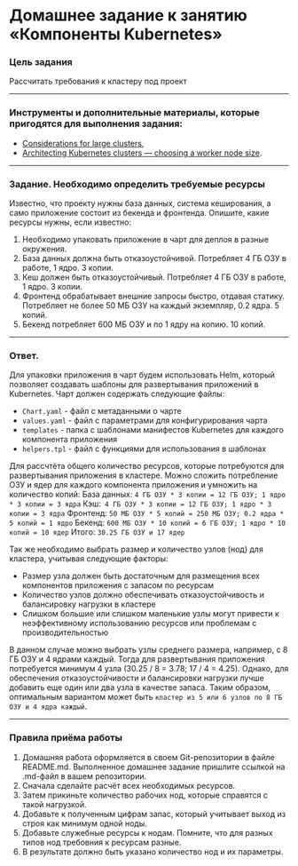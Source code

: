 # Домашнее задание к занятию «Компоненты Kubernetes»

### Цель задания

Рассчитать требования к кластеру под проект

------

### Инструменты и дополнительные материалы, которые пригодятся для выполнения задания:

- [Considerations for large clusters](https://kubernetes.io/docs/setup/best-practices/cluster-large/),
- [Architecting Kubernetes clusters — choosing a worker node size](https://learnk8s.io/kubernetes-node-size).

------

### Задание. Необходимо определить требуемые ресурсы
Известно, что проекту нужны база данных, система кеширования, а само приложение состоит из бекенда и фронтенда. Опишите, какие ресурсы нужны, если известно:

1. Необходимо упаковать приложение в чарт для деплоя в разные окружения. 
2. База данных должна быть отказоустойчивой. Потребляет 4 ГБ ОЗУ в работе, 1 ядро. 3 копии. 
3. Кеш должен быть отказоустойчивый. Потребляет 4 ГБ ОЗУ в работе, 1 ядро. 3 копии. 
4. Фронтенд обрабатывает внешние запросы быстро, отдавая статику. Потребляет не более 50 МБ ОЗУ на каждый экземпляр, 0.2 ядра. 5 копий. 
5. Бекенд потребляет 600 МБ ОЗУ и по 1 ядру на копию. 10 копий.

------
### Ответ.
Для упаковки приложения в чарт будем использовать Helm, который позволяет создавать шаблоны для развертывания приложений в Kubernetes. Чарт должен содержать следующие файлы:
- `Chart.yaml` - файл с метаданными о чарте
- `values.yaml` - файл с параметрами для конфигурирования чарта
- `templates` - папка с шаблонами манифестов Kubernetes для каждого компонента приложения
- `helpers.tpl` - файл с функциями для использования в шаблонах

Для рассчтёта общего количество ресурсов, которые потребуются для развертывания приложения в кластере. Можно сложить потребление ОЗУ и ядер для каждого компонента приложения и умножить на количество копий:
База данных: `4 ГБ ОЗУ * 3 копии = 12 ГБ ОЗУ; 1 ядро * 3 копии = 3 ядра`
Кэш:` 4 ГБ ОЗУ * 3 копии = 12 ГБ ОЗУ; 1 ядро * 3 копии = 3 ядра`
Фронтенд: `50 МБ ОЗУ * 5 копий = 250 МБ ОЗУ; 0.2 ядра * 5 копий = 1 ядро`
Бекенд: `600 МБ ОЗУ * 10 копий = 6 ГБ ОЗУ; 1 ядро * 10 копий = 10 ядер`
Итого: `30.25 ГБ ОЗУ и 17 ядер`

Так же необходимо выбрать размер и количество узлов (нод) для кластера, учитывая следующие факторы:
- Размер узла должен быть достаточным для размещения всех компонентов приложения с запасом по ресурсам
- Количество узлов должно обеспечивать отказоустойчивость и балансировку нагрузки в кластере
- Слишком большие или слишком маленькие узлы могут привести к неэффективному использованию ресурсов или проблемам с производительностью

В данном случае можно выбрать узлы среднего размера, например, с 8 ГБ ОЗУ и 4 ядрами каждый. Тогда для развертывания приложения потребуется минимум 4 узла (30.25 / 8 = 3.78; 17 / 4 = 4.25). Однако, для обеспечения отказоустойчивости и балансировки нагрузки лучше добавить еще один или два узла в качестве запаса. Таким образом, оптимальным вариантом может быть `кластер из 5 или 6 узлов по 8 ГБ ОЗУ и 4 ядра каждый`.


----

### Правила приёма работы

1. Домашняя работа оформляется в своем Git-репозитории в файле README.md. Выполненное домашнее задание пришлите ссылкой на .md-файл в вашем репозитории.
2. Сначала сделайте расчёт всех необходимых ресурсов.
3. Затем прикиньте количество рабочих нод, которые справятся с такой нагрузкой.
4. Добавьте к полученным цифрам запас, который учитывает выход из строя как минимум одной ноды. 
5. Добавьте служебные ресурсы к нодам. Помните, что для разных типов нод требовния к ресурсам разные. 
6. В результате должно быть указано количество нод и их параметры.

